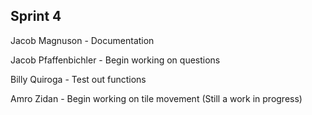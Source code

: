 Sprint 4
-----------------------------------
Jacob Magnuson - Documentation

Jacob Pfaffenbichler - Begin working on questions

Billy Quiroga - Test out functions

Amro Zidan - Begin working on tile movement (Still a work in progress)